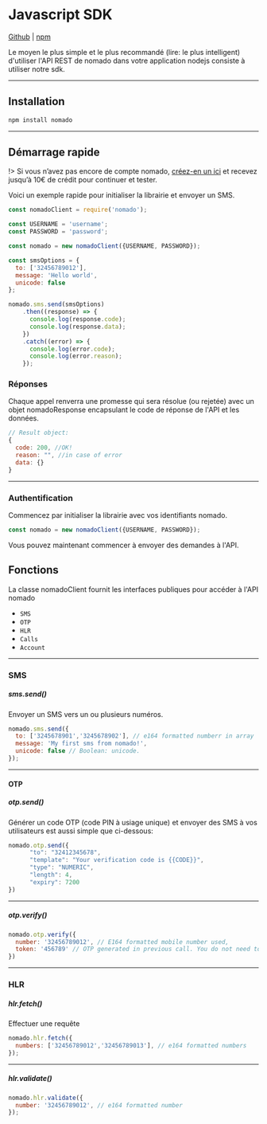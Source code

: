 # Javascript SDK

[Github](https://github.com/nomadovoip/nomado-node) | [npm](https://www.npmjs.com/package/nomado)

Le moyen le plus simple et le plus recommandé (lire: le plus intelligent) d'utiliser l'API REST de nomado dans votre application nodejs consiste à utiliser notre sdk.


---

## Installation

```javascript
npm install nomado
```

---

## Démarrage rapide

!> Si vous n’avez pas encore de compte nomado, [créez-en un ici](https://my.nomado.eu/join) et recevez jusqu’à 10€ de crédit pour continuer et tester.

Voici un exemple rapide pour initialiser la librairie et envoyer un SMS.

```javascript
const nomadoClient = require('nomado');

const USERNAME = 'username';
const PASSWORD = 'password';

const nomado = new nomadoClient({USERNAME, PASSWORD});

const smsOptions = {
  to: ['32456789012'],
  message: 'Hello world',
  unicode: false
};

nomado.sms.send(smsOptions)
    .then((response) => {
      console.log(response.code);
      console.log(response.data);
    })
    .catch((error) => {
      console.log(error.code);
      console.log(error.reason);
    });
```
### Réponses
Chaque appel renverra une promesse qui sera résolue (ou rejetée) avec un objet nomadoResponse encapsulant le code de réponse de l'API et les données.

```javascript
// Result object:
{
  code: 200, //OK!
  reason: "", //in case of error
  data: {}
}
```

---
### Authentification
Commencez par initialiser la librairie avec vos identifiants nomado.

```javascript 
const nomado = new nomadoClient({USERNAME, PASSWORD});
```

Vous pouvez maintenant commencer à envoyer des demandes à l'API.

## Fonctions

La classe nomadoClient fournit les interfaces publiques pour accéder à l'API nomado

* `SMS`
* `OTP`
* `HLR`
* `Calls`
* `Account`
---

### SMS

##### sms.send()
Envoyer un SMS vers un ou plusieurs numéros.

```javascript
nomado.sms.send({
  to: ['3245678901','3245678902'], // e164 formatted numberr in array
  message: 'My first sms from nomado!', 
  unicode: false // Boolean: unicode.
});
```

---
#### OTP

##### otp.send()
Générer un code OTP (code PIN à usiage unique) et envoyer des SMS à vos utilisateurs est aussi simple que ci-dessous:

```javascript
nomado.otp.send({
      "to": "32412345678",
      "template": "Your verification code is {{CODE}}",
      "type": "NUMERIC",
      "length": 4,
      "expiry": 7200
})
```

---

##### otp.verify()

```javascript
nomado.otp.verify({
  number: '32456789012', // E164 formatted mobile number used,
  token: '456789' // OTP generated in previous call. You do not need to store it locally.
})
```

---

### HLR


##### hlr.fetch()

Effectuer une requête

```javascript
nomado.hlr.fetch({
  numbers: ['32456789012','32456789013'], // e164 formatted numbers
});
```

---

##### hlr.validate()

```javascript
nomado.hlr.validate({
  number: '32456789012', // e164 formatted number
});
```
